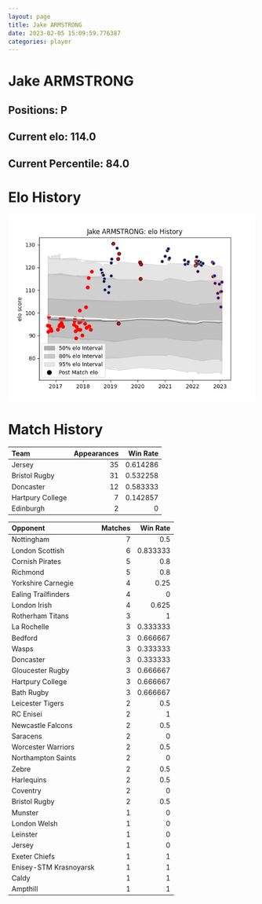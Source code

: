 ```yaml
---  
layout: page  
title: Jake ARMSTRONG  
date: 2023-02-05 15:09:59.776387  
categories: player  
---
```

# Jake ARMSTRONG

## Positions: P

## Current elo: 114.0

## Current Percentile: 84.0

# Elo History


![elo history](history_JakeARMSTRONG.png)
# Match History


| Team             |   Appearances |   Win Rate |
|:-----------------|--------------:|-----------:|
| Jersey           |            35 |   0.614286 |
| Bristol Rugby    |            31 |   0.532258 |
| Doncaster        |            12 |   0.583333 |
| Hartpury College |             7 |   0.142857 |
| Edinburgh        |             2 |   0        |

| Opponent               |   Matches |   Win Rate |
|:-----------------------|----------:|-----------:|
| Nottingham             |         7 |   0.5      |
| London Scottish        |         6 |   0.833333 |
| Cornish Pirates        |         5 |   0.8      |
| Richmond               |         5 |   0.8      |
| Yorkshire Carnegie     |         4 |   0.25     |
| Ealing Trailfinders    |         4 |   0        |
| London Irish           |         4 |   0.625    |
| Rotherham Titans       |         3 |   1        |
| La Rochelle            |         3 |   0.333333 |
| Bedford                |         3 |   0.666667 |
| Wasps                  |         3 |   0.333333 |
| Doncaster              |         3 |   0.333333 |
| Gloucester Rugby       |         3 |   0.666667 |
| Hartpury College       |         3 |   0.666667 |
| Bath Rugby             |         3 |   0.666667 |
| Leicester Tigers       |         2 |   0.5      |
| RC Enisei              |         2 |   1        |
| Newcastle Falcons      |         2 |   0.5      |
| Saracens               |         2 |   0        |
| Worcester Warriors     |         2 |   0.5      |
| Northampton Saints     |         2 |   0        |
| Zebre                  |         2 |   0.5      |
| Harlequins             |         2 |   0.5      |
| Coventry               |         2 |   0        |
| Bristol Rugby          |         2 |   0.5      |
| Munster                |         1 |   0        |
| London Welsh           |         1 |   0        |
| Leinster               |         1 |   0        |
| Jersey                 |         1 |   0        |
| Exeter Chiefs          |         1 |   1        |
| Enisey-STM Krasnoyarsk |         1 |   1        |
| Caldy                  |         1 |   1        |
| Ampthill               |         1 |   1        |